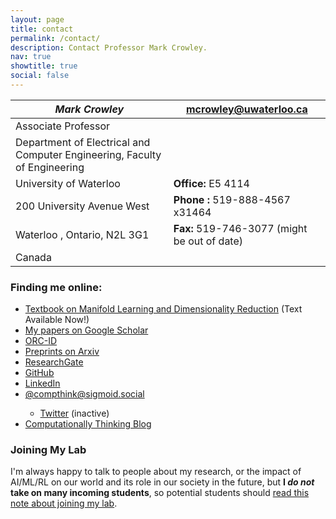 ```yaml
---
layout: page
title: contact
permalink: /contact/
description: Contact Professor Mark Crowley.
nav: true
showtitle: true
social: false
---
```


| *Mark Crowley*                                              | mcrowley@uwaterloo.ca                        |
| ------------------------------------------------------------ | -------------------------------------------- |
| Associate Professor                                          |                                              |
| Department of Electrical and Computer Engineering,  Faculty of Engineering |                                              |
| University of Waterloo                                       | **Office:** E5 4114                          |
| 200 University Avenue West                                   | **Phone :** 519-888-4567 x31464              |
| Waterloo , Ontario, N2L 3G1                                  | **Fax:** 519-746-3077 (might be out of date) |
| Canada                                                       |                                              |

<h3>Finding me online:</h3>

<ul>
	  <li><a href="https://www.amazon.ca/Elements-Dimensionality-Reduction-Manifold-Learning/dp/3031106016/ref=sr_1_1?keywords=9783031106019&linkCode=qs&qid=1659572815&returnFromLogin=1&s=books&sr=1-1" target="_blank" title="Textbook"><i class="fas fa-book"></i>Textbook on Manifold Learning and Dimensionality Reduction</a> (Text Available Now!)</li>
    <li><a href="https://scholar.google.com/citations?user={{ site.scholar_userid }}" target="_blank" title="Google Scholar"><i class="ai ai-google-scholar"></i>My papers on Google Scholar</a></li>
    <li><a href="https://orcid.org/{{ site.orcid_id }}" target="_blank" title="ORCID"><i class="ai ai-orcid"></i>ORC-ID</a></li>
    <li><a href="{{ site.arxiv_url }}" target="_blank" title="Arxiv"><i class="ai ai-arxiv"></i>Preprints on Arxiv</a></li>
    <li><a href="https://www.researchgate.net/profile/{{site.research_gate_profile}}/" target="_blank" title="ResearchGate"><i class="ai ai-researchgate"></i>ResearchGate</a></li>
    <li><a href="https://github.com/{{ site.github_username }}" target="_blank" title="GitHub"><i class="fab fa-github"></i>GitHub</a></li>
    <li><a href="https://www.linkedin.com/in/{{ site.linkedin_username }}" target="_blank" title="LinkedIn"><i class="fab fa-linkedin"></i>LinkedIn</a></li>
    <li><a href="{{ site.mastodon_url }}" target="_blank" title="Mastodon"><i class="fab fa-mastodon"></i>@compthink@sigmoid.social</a></li>
    <ul>
    <li><a href="https://twitter.com/{{ site.twitter_username }}" target="_blank" title="Twitter"><i class="fab fa-twitter"></i>Twitter</a> (inactive)</li>
    </ul>
    <li><a href="{{ site.blog_url }}" target="_blank" title="Computationally Thinking Blog"><i class="fas fa-pen-nib"></i>Computationally Thinking Blog</a></li>
</ul>




<h3> Joining My Lab</h3>
I'm always happy to talk to people about my research, or the impact of AI/ML/RL on our world and its role in our society in the future, but <b>I <i>do not</i> take on many incoming students</b>, so potential students should <a href="/joining-my-lab/">read this note about joining my lab</a>.

